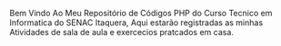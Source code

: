 Bem Vindo Ao Meu Repositório de Códigos PHP do Curso Tecnico em Informatica do SENAC Itaquera, Aqui estarão registradas as minhas Atividades de sala de aula e exercecios pratcados em casa.
